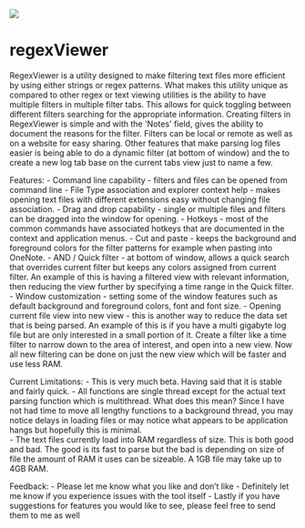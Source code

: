 ![](https://github.com/jagilber/regexViewer/blob/master/RegexViewer/images/rv-image.png)  
# regexViewer  

RegexViewer is a utility designed to make filtering text files more efficient by using either strings or regex patterns. What makes this utility unique as compared to other regex or text viewing utilities is the ability to have multiple filters in multiple filter tabs. This allows for quick toggling between different filters searching for the appropriate information. Creating filters in RegexViewer is simple and with the 'Notes' field, gives the ability to document the reasons for the filter. Filters can be local or remote as well as on a website for easy sharing. Other features that make parsing log files easier is being able to do a dynamic filter (at bottom of window) and the to create a new log tab base on the current tabs view just to name a few. 

Features:
	- Command line capability - filters and files can be opened from command line
	- File Type association and explorer context help - makes opening text files with different extensions easy without changing file association.
	- Drag and drop capability - single or multiple files and filters can be dragged into the window for opening.
	- Hotkeys - most of the common commands have associated hotkeys that are documented in the context and application menus.
	- Cut and paste - keeps the background and foreground colors for the filter patterns for example when pasting into OneNote.
	- AND / Quick filter - at bottom of window, allows a quick search that overrides current filter but keeps any colors assigned from current filter. An example of this is having a filtered view with relevant information, then reducing the view further by specifying a time range in the Quick filter.
	- Window customization - setting some of the window features such as default background and foreground colors, font and font size.
	- Opening current file view into new view - this is another way to reduce the data set that is being parsed. An example of this is if you have a multi gigabyte log file but are only interested in a small portion of it. Create a filter like a time filter to narrow down to the area of interest, and open into a new view. Now all new filtering can be done on just the new view which will be faster and use less RAM.

Current Limitations:
	- This is very much beta. Having said that it is stable and fairly quick. 
	- All functions are single thread except for the actual text parsing function which is multithread. What does this mean? Since I have not had time to move all lengthy functions to a background thread, you may notice delays in loading files or may notice what appears to be application hangs but hopefully this is minimal.  
	- The text files currently load into RAM regardless of size. This is both good and bad. The good is its fast to parse but the bad is depending on size of file the amount of RAM it uses can be sizeable. A 1GB file may take up to 4GB RAM.

Feedback:
	- Please let me know what you like and don’t like
	- Definitely let me know if you experience issues with the tool itself
	- Lastly if you have suggestions for features you would like to see, please feel free to send them to me as well

		

